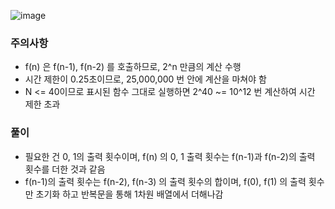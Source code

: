 ![image](https://github.com/user-attachments/assets/f851fcb2-42a1-4abf-a643-37d104a85330)

### 주의사항 
- f(n) 은 f(n-1), f(n-2) 를 호출하므로, 2^n 만큼의 계산 수행
- 시간 제한이 0.25초이므로, 25,000,000 번 안에 계산을 마쳐야 함
- N <= 40이므로 표시된 함수 그대로 실행하면 2^40 ~= 10^12 번 계산하여 시간 제한 초과

### 풀이
- 필요한 건 0, 1의 출력 횟수이며, f(n) 의 0, 1 출력 횟수는 f(n-1)과 f(n-2)의 출력 횟수를 더한 것과 같음
- f(n-1)의 출력 횟수는 f(n-2), f(n-3) 의 출력 횟수의 합이며, f(0), f(1) 의 출력 횟수만 초기화 하고 반복문을 통해 1차원 배열에서 더해나감